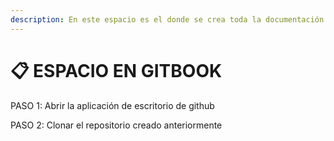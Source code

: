 ```yaml
---
description: En este espacio es el donde se crea toda la documentación.
---
```


# 📋 ESPACIO EN GITBOOK

PASO 1: Abrir la aplicación de escritorio de github

PASO 2: Clonar el repositorio creado anteriormente
